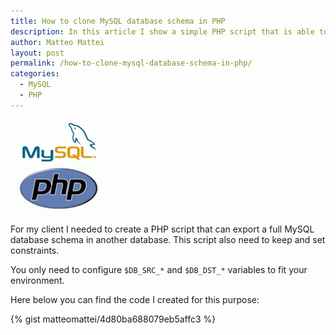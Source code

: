 ```yaml
---
title: How to clone MySQL database schema in PHP
description: In this article I show a simple PHP script that is able to clone a MySQL database schema keeping constraints in a new database.
author: Matteo Mattei
layout: post
permalink: /how-to-clone-mysql-database-schema-in-php/
categories:
  - MySQL
  - PHP
---
```

![phpmysql](/public/posts_images/phpmysql_logo.gif)

For my client I needed to create a PHP script that can export a full MySQL database schema in another database. This script also need to keep and set constraints.

You only need to configure ```$DB_SRC_*``` and ```$DB_DST_*``` variables to fit your environment.

Here below you can find the code I created for this purpose:

{% gist matteomattei/4d80ba688079eb5affc3 %}
